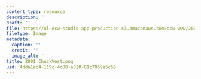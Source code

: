 ```yaml
---
content_type: resource
description: ''
draft: ''
file: https://ol-ocw-studio-app-production.s3.amazonaws.com/ocw-www/2001_chuckvest.png
filetype: Image
metadata:
  caption: ''
  credit: ''
  image_alt: ''
title: 2001_ChuckVest.png
uid: 4dda1ab4-119c-4c08-a820-81c7859a5c56
---
```

